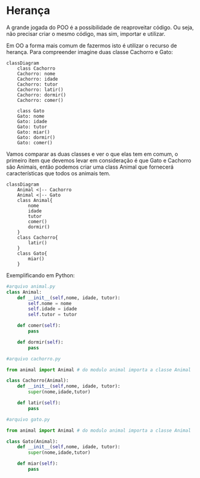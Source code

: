 # Herança

A grande jogada do POO é a possibilidade de reaproveitar código. Ou seja, não precisar criar o mesmo código, mas sim, importar e utilizar.

Em OO a forma mais comum de fazermos isto é utilizar o recurso de herança.
Para compreender imagine duas classe Cachorro e Gato:

```mermaid
classDiagram
    class Cachorro
    Cachorro: nome
    Cachorro: idade
    Cachorro: tutor
    Cachorro: latir()
    Cachorro: dormir()
    Cachorro: comer()

    class Gato
    Gato: nome
    Gato: idade
    Gato: tutor
    Gato: miar()
    Gato: dormir()
    Gato: comer()
```

Vamos comparar as duas classes e ver o que elas tem em comum, o primeiro item que devemos levar em consideração é que Gato e Cachorro são Animais, então podemos criar uma class Animal que fornecerá características que todos os animais tem.


```mermaid
classDiagram
    Animal <|-- Cachorro
    Animal <|-- Gato
    class Animal{
        nome
        idade
        tutor
        comer()
        dormir()
    }
    class Cachorro{
        latir()
    }
    class Gato{
        miar()
    }
```

Exemplificando em Python:

```python
#arquivo animal.py
class Animal:
    def __init__(self,nome, idade, tutor):
        self.nome = nome
        self.idade = idade
        self.tutor = tutor

    def comer(self):
        pass

    def dormir(self):
        pass
```
```python
#arquivo cachorro.py

from animal import Animal # do modulo animal importa a classe Animal

class Cachorro(Animal):
    def __init__(self,nome, idade, tutor):
        super(nome,idade,tutor)

    def latir(self):
        pass
```

```python
#arquivo gato.py

from animal import Animal # do modulo animal importa a classe Animal

class Gato(Animal):
    def __init__(self,nome, idade, tutor):
        super(nome,idade,tutor)

    def miar(self):
        pass
```